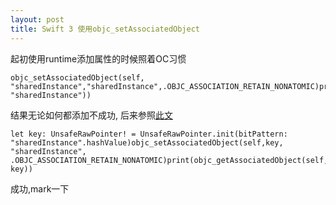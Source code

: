 ```yaml
---
layout: post
title: Swift 3 使用objc_setAssociatedObject 
---
```


起初使用runtime添加属性的时候照着OC习惯

```
objc_setAssociatedObject(self, "sharedInstance","sharedInstance",.OBJC_ASSOCIATION_RETAIN_NONATOMIC)print(objc_getAssociatedObject(self, "sharedInstance"))
```

结果无论如何都添加不成功,
后来参照[此文](http://www.jianshu.com/p/53abf1703905)

```
let key: UnsafeRawPointer! = UnsafeRawPointer.init(bitPattern: "sharedInstance".hashValue)objc_setAssociatedObject(self,key, "sharedInstance", .OBJC_ASSOCIATION_RETAIN_NONATOMIC)print(objc_getAssociatedObject(self, key))
```

成功,mark一下